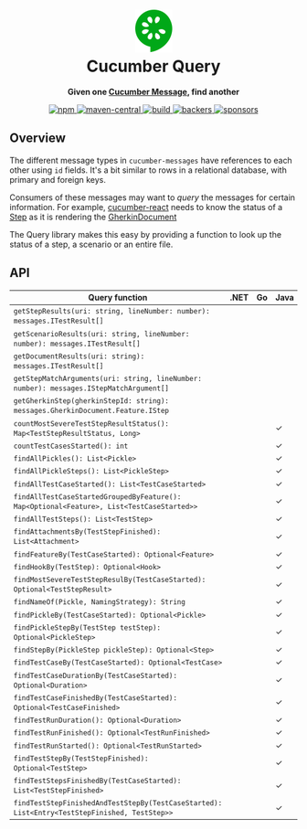 <h1 align="center">
  <img src="https://raw.githubusercontent.com/cucumber/cucumber-js/7df2c9b4f04099b81dc5c00cd73b404401cd6e46/docs/images/logo.svg" alt="">
  <br>
  Cucumber Query
</h1>
<p align="center">
  <b>Given one <a href="https://github.com/cucumber/messages">Cucumber Message</a>, find another</b>
</p>

<p align="center">
  <a href="https://www.npmjs.com/package/@cucumber/query">
    <img src="https://img.shields.io/npm/v/@cucumber/query.svg?color=dark-green" alt="npm">
  </a>
  <a href="https://central.sonatype.com/artifact/io.cucumber/query">
    <img src="https://img.shields.io/maven-central/v/io.cucumber/query.svg?label=Maven%20Central&color=dark-green" alt="maven-central">
  </a>
  <a href="https://github.com/cucumber/query/actions/workflows/release-github.yaml">
    <img src="https://github.com/cucumber/query/actions/workflows/release-github.yaml/badge.svg" alt="build">
  </a>
  <a href="https://opencollective.com/cucumber">
    <img src="https://opencollective.com/cucumber/backers/badge.svg" alt="backers">
  </a>
  <a href="https://opencollective.com/cucumber">
    <img src="https://opencollective.com/cucumber/sponsors/badge.svg" alt="sponsors">
  </a>
</p>

## Overview

The different message types in `cucumber-messages` have references to each other
using `id` fields. It's a bit similar to rows in a relational database, with
primary and foreign keys.

Consumers of these messages may want to *query* the messages for certain information.
For example, [cucumber-react](https://github.com/cucumber/cucumber-react) needs to know the status of
a [Step](../cucumber-messages/messages.md#io.cucumber.messages.GherkinDocument.Feature.Step) as it
is rendering the [GherkinDocument](../cucumber-messages/messages.md#io.cucumber.messages.GherkinDocument)

The Query library makes this easy by providing a function to look up the
status of a step, a scenario or an entire file.

## API

| Query function                                                                                | .NET | Go  | Java | Ruby | TypeScript |
|-----------------------------------------------------------------------------------------------|------|-----|------|------|------------|
| `getStepResults(uri: string, lineNumber: number): messages.ITestResult[]`                     |      |     |      |      | ✓          |
| `getScenarioResults(uri: string, lineNumber: number): messages.ITestResult[]`                 |      |     |      |      | ✓          |
| `getDocumentResults(uri: string): messages.ITestResult[]`                                     |      |     |      |      | ✓          |
| `getStepMatchArguments(uri: string, lineNumber: number): messages.IStepMatchArgument[]`       |      |     |      |      | ✓          |
| `getGherkinStep(gherkinStepId: string): messages.GherkinDocument.Feature.IStep`               |      |     |      |      | ✓          |
| `countMostSevereTestStepResultStatus(): Map<TestStepResultStatus, Long>`                      |      |     | ✓    |      | ✓          |
| `countTestCasesStarted(): int`                                                                |      |     | ✓    |      | ✓          |
| `findAllPickles(): List<Pickle>`                                                              |      |     | ✓    |      | ✓          |
| `findAllPickleSteps(): List<PickleStep>`                                                      |      |     | ✓    |      | ✓          |
| `findAllTestCaseStarted(): List<TestCaseStarted>`                                             |      |     | ✓    |      | ✓          |
| `findAllTestCaseStartedGroupedByFeature(): Map<Optional<Feature>, List<TestCaseStarted>>`     |      |     | ✓    |      | ✓          |
| `findAllTestSteps(): List<TestStep>`                                                          |      |     | ✓    |      | ✓          |
| `findAttachmentsBy(TestStepFinished): List<Attachment>`                                       |      |     | ✓    |      | ✓          |
| `findFeatureBy(TestCaseStarted): Optional<Feature>`                                           |      |     | ✓    |      | ✓          |
| `findHookBy(TestStep): Optional<Hook>`                                                        |      |     | ✓    |      | ✓          |
| `findMostSevereTestStepResulBy(TestCaseStarted): Optional<TestStepResult>`                    |      |     | ✓    |      | ✓          |
| `findNameOf(Pickle, NamingStrategy): String`                                                  |      |     | ✓    |      | ✓          |
| `findPickleBy(TestCaseStarted): Optional<Pickle>`                                             |      |     | ✓    |      | ✓          |
| `findPickleStepBy(TestStep testStep): Optional<PickleStep>`                                   |      |     | ✓    |      | ✓          |
| `findStepBy(PickleStep pickleStep): Optional<Step>`                                           |      |     | ✓    |      | ✓          |
| `findTestCaseBy(TestCaseStarted): Optional<TestCase>`                                         |      |     | ✓    |      | ✓          |
| `findTestCaseDurationBy(TestCaseStarted): Optional<Duration>`                                 |      |     | ✓    |      | ✓          |
| `findTestCaseFinishedBy(TestCaseStarted): Optional<TestCaseFinished>`                         |      |     | ✓    |      | ✓          |
| `findTestRunDuration(): Optional<Duration>`                                                   |      |     | ✓    |      | ✓          |
| `findTestRunFinished(): Optional<TestRunFinished>`                                            |      |     | ✓    |      | ✓          |
| `findTestRunStarted(): Optional<TestRunStarted>`                                              |      |     | ✓    |      | ✓          |
| `findTestStepBy(TestStepFinished): Optional<TestStep>`                                        |      |     | ✓    |      | ✓          |
| `findTestStepsFinishedBy(TestCaseStarted): List<TestStepFinished>`                            |      |     | ✓    |      | ✓          |
| `findTestStepFinishedAndTestStepBy(TestCaseStarted): List<Entry<TestStepFinished, TestStep>>` |      |     | ✓    |      | ✓          |
